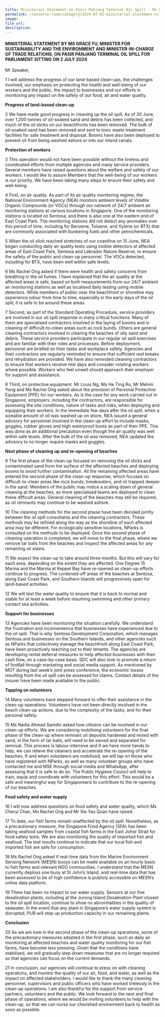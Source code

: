 ```yaml
---
title: Ministerial Statement on Pasir Panjang Terminal Oil Spill - Ms Grace Fu
permalink: /resource-room/category/2024-07-02-ministerial-statement-oil-spill-minister/
image:
file_url:
description:
---
```

#### MINISTERIAL STATEMENT BY MS GRACE FU, MINISTER FOR SUSTAINABILITY AND THE ENVIRONMENT AND MINISTER-IN-CHARGE OF TRADE RELATIONS, ON PASIR PANJANG TERMINAL OIL SPILL FOR PARLIAMENT SITTING ON 2 JULY 2024

Mr Speaker,

1 I will address the progress of our land-based clean-ups, the challenges involved, our emphasis on protecting the health and well-being of our workers and the public, the impact to businesses and our efforts in monitoring any impact on the safety of our food, air and water quality.

**Progress of land-based clean-up**

2 We have made good progress in cleaning up the oil spill. As of 30 June, over 1,200 tonnes of oil-soaked sand and debris has been collected, and much of the oil slicks on our beachfronts has been removed. The bulk of oil-soaked sand has been removed and sent to toxic waste treatment facilities for safe treatment and disposal. Booms have also been deployed to prevent oil from being washed ashore or into our inland canals.

**Protection of workers**

3 This operation would not have been possible without the tireless and coordinated efforts from multiple agencies and many service providers. Several members have raised questions about the welfare and safety of our workers. I would like to assure Members that the well-being of our workers is our priority. We have been taking many steps to ensure their safety and well-being.

4 First, on air quality. As part of its air quality monitoring regime, the National Environment Agency (NEA) monitors ambient levels of Volatile Organic Compounds (or VOCs) through our network of 24/7 ambient air monitoring stations at various locations in Singapore. One of the monitoring stations is located on Sentosa, and there is also one at the eastern end of East Coast Park. The monitoring stations did not detect any anomalies over this period of time, including for Benzene, Toluene, and Xylene (or BTX) that are commonly associated with bunkering fuels and other petrochemicals.

5 When the oil slick reached stretches of our coastline on 15 June, NEA began conducting daily air quality tests using mobile detectors at affected areas of East Coast Park, Sentosa and Labrador Nature Reserve, to ensure the safety of the public and clean-up personnel. The VOCs detected, including for BTX, have been well within safe levels.
  
6 Ms Rachel Ong asked if there were health and safety concerns from breathing in the oil fumes. I have explained that the air quality at the affected areas is safe, based on both measurements from our 24/7 ambient air monitoring stations as well as localised daily testing using mobile detectors. While members of public near the beachfront or shoreline may experience odour from time to time, especially in the early days of the oil spill, it is safe to be around these areas.

7 Second, as part of the Standard Operating Procedure, service providers are involved in our oil spill response in many critical functions. Many of them are specialised contractors involved in the laying of booms and in cleaning of difficult-to-clean areas such as rock bunds. Others are general cleaning contractors involved in clearing the beaches of oily sand and debris. These service providers participate in our regular oil spill exercises and are familiar with their roles and processes. Before deployment, personnel are briefed on their tasks and workplace safety. Agencies and their contractors are regularly reminded to ensure that sufficient rest breaks and rehydration are provided. We have also reminded cleaning contractors to ensure that workers receive rest days and consider rotating workers where possible. Workers who feel unwell should approach their employer for support and assistance.

8 Third, on protective equipment. Mr Louis Ng, Ms He Ting Ru, Mr Melvin Yong and Ms Rachel Ong asked about the provision of Personal Protective Equipment (PPE) for our workers. As is the case for any work carried out in Singapore, employers, including the contractors, are responsible for assessing the site conditions, nature of tasks and risks, when deploying and equipping their workers. In the immediate few days after the oil spill, when a sizeable amount of oil was washed up on shore, NEA issued a general advisory for personnel involved in the clean-up effort to include masks, goggles, rubber gloves and high waterproof boots as part of their PPE.  This was done as an additional precaution even though the air quality was well within safe levels.  After the bulk of the oil was removed, NEA updated the advisory to no longer require masks and goggles.

**Next phase of cleaning up and re-opening of beaches**

9 The first phase of the clean-up focused on removing the oil slicks and contaminated sand from the surface of the affected beaches and deploying booms to avoid further contamination. All the remaining affected areas have entered the second phase of the clean-up response, which focuses on difficult-to-clean areas like rock bunds, breakwaters, and oil trapped deeper in the sand. Members of the public may notice a scaling down of general cleaning at the beaches, as more specialised teams are deployed to clean these difficult areas. General cleaning of the beaches may still be required, as oil remnants may continue to be washed ashore. 

10 The cleaning methods for the second phase have been decided jointly between the oil spill consultants and the cleaning contractors. These methods may be refined along the way as the shoreline of each affected area may be different. For ecologically sensitive locations, NParks is consulted on the methods to be deployed. Once the second phase of cleaning operation is completed, we will move to the final phase, where we remove tar balls from the beaches and inspect the affected areas for any remaining oil stains.

11 We expect the clean-up to take around three months. But this will vary for each area, depending on the extent they are affected. One Degree 15 Marina and the Marina at Keppel Bay have re-opened as clean-up efforts continue to progress. The cordoned-off areas of the beaches at Sentosa, along East Coast Park, and Southern Islands will progressively open for land-based activities.

12 We will test the water quality to ensure that it is back to normal and stable for at least a week before resuming swimming and other primary contact sea activities.

**Support for businesses**

13 Agencies have been monitoring the situation carefully. We understand the frustration and inconvenience that businesses have experienced due to the oil spill. That is why Sentosa Development Corporation, which manages Sentosa and businesses on the Southern Islands, and other agencies such as NParks that collectively manage the beachfront along East Coast Park, have been proactively reaching out to their tenants. The agencies are developing rental deferral measures to help affected businesses with their cash flow, on a case-by-case basis. SDC will also look to promote a return of footfall through marketing and social media support. As mentioned by MOT during last week’s joint press conference, the economic losses resulting from the oil spill can be assessed for claims. Contact details of the insurer have been made available to the public.

**Tapping on volunteers**

14 Many volunteers have stepped forward to offer their assistance in the clean-up operations. Volunteers have not been directly involved in the beach clean-up actions, due to the complexity of the tasks, and for their personal safety.

15 Ms Nadia Ahmad Samdin asked how citizens can be involved in our clean-up efforts. We are considering mobilising volunteers for the final phase of the clean-up where remnant oil deposits hardened and mixed with sand, in the form of tar balls, will need to be sieved and separated for removal. This process is labour-intensive and if we have more hands to help, we can relieve the cleaners and accelerate the re-opening of the beaches. If and when volunteers are mobilised, we will tap on those who have registered with NParks, as well as many volunteer groups who have contacted me and MSE through social media and WhatsApp, after assessing that it is safe to do so. The Public Hygiene Council will help to train, equip and coordinate with volunteers for this effort. This would be a safe and meaningful way for Singaporeans to contribute to the re-opening of our beaches.  

**Food safety and water supply**

16 I will now address questions on food safety and water quality, which Ms Cheryl Chan, Ms Rachel Ong and Mr Xie Yao Quan have raised.

17 To date, our fish farms remain unaffected by the oil spill. Nonetheless, as a precautionary measure, the Singapore Food Agency (SFA) has been taking seafood samples from coastal fish farms in the East Johor Strait for food safety tests. We are also monitoring the quality of imported fish and seafood. The test results continue to indicate that our local fish and imported fish are safe for consumption.

18 Ms Rachel Ong asked if real-time data from the Marine Environment Sensing Network (MESN) buoys can be made available on an hourly basis to fish farms and relevant NGO communities. I understand that the MESN currently deploys one buoy at St John’s Island, and real-time data that has been assessed to be of high confidence is publicly accessible on MESN’s online data platform.

19 There has been no impact to our water supply. Sensors at our five desalination plants, including at the Jurong Island Desalination Plant closest to the oil spill location, continue to show no abnormalities in the quality of seawater. In the event that any plant in Singapore’s water supply system is disrupted, PUB will step up production capacity in our remaining plants.

**Conclusion**

20 As we are now in the second phase of the clean-up operations, some of the precautionary measures adopted in the first phase, such as daily air monitoring at affected beaches and water quality monitoring for our fish farms, have become less pressing. Given that the conditions have stabilised, we will gradually step down measures that are no longer required so that agencies can focus on the current demands.  

21 In conclusion, our agencies will continue to press on with cleaning operations, and monitor the quality of our air, food, and water, as well as the impact on affected stakeholders. I would like to thank the many cleaning personnel, supervisors and public officers who have worked tirelessly in the clean-up operations. I am also thankful for the support from service partners, volunteers and the public. We look forward to the next and final phase of operations, where we would be inviting volunteers to help with the clean-up, so that we can nurse our cherished environment back to health as soon as possible.

